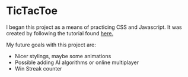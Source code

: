 # TicTacToe

I began this project as a means of practicing CSS and Javascript. It was created by following the tutorial found [here.](https://dev.to/bornasepic/pure-and-simple-tic-tac-toe-with-javascript-4pgn)

My future goals with this project are:
 - Nicer stylings, maybe some animations
 - Possible adding AI algorithms or online multiplayer
 - Win Streak counter
